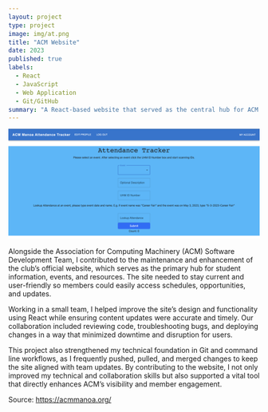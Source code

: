 ```yaml
---
layout: project
type: project
image: img/at.png
title: "ACM Website"
date: 2023
published: true
labels:
  - React
  - JavaScript
  - Web Application
  - Git/GitHub
summary: "A React-based website that served as the central hub for ACM’s events, resources, and member engagement."
---
```


<img class="img-fluid" src="../img/Atten-Track.png">

Alongside the Association for Computing Machinery (ACM) Software Development Team, I contributed to the maintenance and enhancement of the club’s official website, which serves as the primary hub for student information, events, and resources. The site needed to stay current and user-friendly so members could easily access schedules, opportunities, and updates.

Working in a small team, I helped improve the site’s design and functionality using React while ensuring content updates were accurate and timely. Our collaboration included reviewing code, troubleshooting bugs, and deploying changes in a way that minimized downtime and disruption for users.

This project also strengthened my technical foundation in Git and command line workflows, as I frequently pushed, pulled, and merged changes to keep the site aligned with team updates. By contributing to the website, I not only improved my technical and collaboration skills but also supported a vital tool that directly enhances ACM’s visibility and member engagement.

Source: <a href="https://acmmanoa.org/"><i class="large github icon "></i>https://acmmanoa.org/</a>
